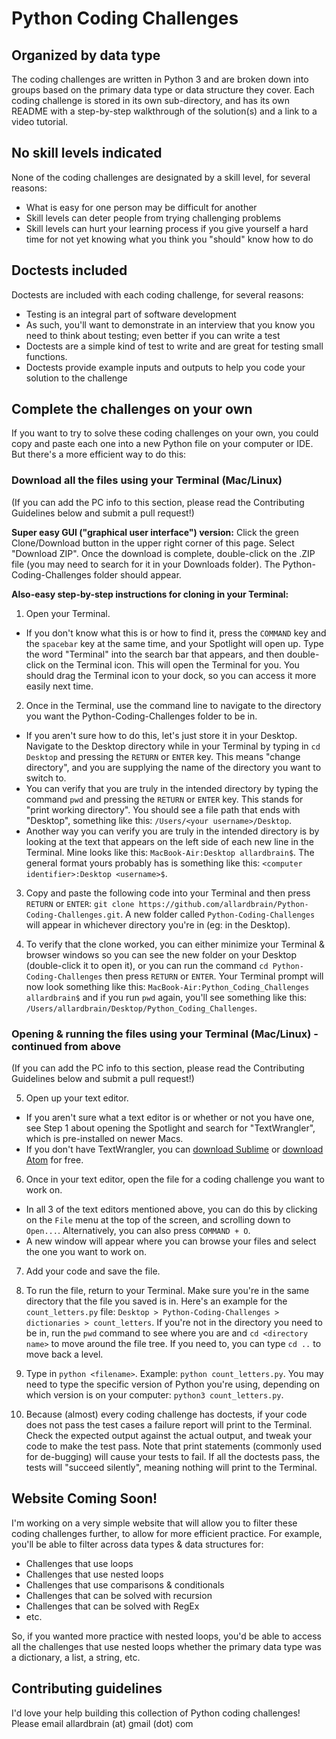 # Python Coding Challenges

## Organized by data type
The coding challenges are written in Python 3 and are broken down into groups based on the primary data type or data structure they cover. Each coding challenge is stored in its own sub-directory, and has its own README with a step-by-step walkthrough of the solution(s) and a link to a video tutorial.

## No skill levels indicated
None of the coding challenges are designated by a skill level, for several reasons:

* What is easy for one person may be difficult for another
* Skill levels can deter people from trying challenging problems
* Skill levels can hurt your learning process if you give yourself a hard time for not yet knowing what you think you "should" know how to do

## Doctests included
Doctests are included with each coding challenge, for several reasons:

* Testing is an integral part of software development
* As such, you'll want to demonstrate in an interview that you know you need to think about testing; even better if you can write a test
* Doctests are a simple kind of test to write and are great for testing small functions.
* Doctests provide example inputs and outputs to help you code your solution to the challenge

## Complete the challenges on your own
If you want to try to solve these coding challenges on your own, you could copy and paste each one into a new Python file on your computer or IDE. But there's a more efficient way to do this:

### Download all the files using your Terminal (Mac/Linux)

(If you can add the PC info to this section, please read the Contributing Guidelines below and submit a pull request!)

**Super easy GUI ("graphical user interface") version:** Click the green Clone/Download button in the upper right corner of this page. Select "Download ZIP". Once the download is complete, double-click on the .ZIP file (you may need to search for it in your Downloads folder). The Python-Coding-Challenges folder should appear.

**Also-easy step-by-step instructions for cloning in your Terminal:**

1. Open your Terminal. 
- If you don't know what this is or how to find it, press the `COMMAND` key and the `spacebar` key at the same time, and your Spotlight will open up. Type the word "Terminal" into the search bar that appears, and then double-click on the Terminal icon. This will open the Terminal for you. You should drag the Terminal icon to your dock, so you can access it more easily next time.

2. Once in the Terminal, use the command line to navigate to the directory you want the Python-Coding-Challenges folder to be in.
- If you aren't sure how to do this, let's just store it in your Desktop. Navigate to the Desktop directory while in your Terminal by typing in `cd Desktop` and pressing the `RETURN` or `ENTER` key. This means "change directory", and you are supplying the name of the directory you want to switch to.
- You can verify that you are truly in the intended directory by typing the command `pwd` and pressing the `RETURN` or `ENTER` key. This stands for "print working directory". You should see a file path that ends with "Desktop", something like this: `/Users/<your username>/Desktop`.
- Another way you can verify you are truly in the intended directory is by looking at the text that appears on the left side of each new line in the Terminal. Mine looks like this: `MacBook-Air:Desktop allardbrain$`. The general format yours probably has is something like this: `<computer identifier>:Desktop <username>$`.

3. Copy and paste the following code into your Terminal and then press `RETURN` or `ENTER`: `git clone https://github.com/allardbrain/Python-Coding-Challenges.git`. A new folder called `Python-Coding-Challenges` will appear in whichever directory you're in (eg: in the Desktop).

4. To verify that the clone worked, you can either minimize your Terminal & browser windows so you can see the new folder on your Desktop (double-click it to open it), or you can run the command `cd Python-Coding-Challenges` then press `RETURN` or `ENTER`. Your Terminal prompt will now look something like this: `MacBook-Air:Python_Coding_Challenges allardbrain$` and if you run `pwd` again, you'll see something like this: `/Users/allardbrain/Desktop/Python_Coding_Challenges`.

### Opening & running the files using your Terminal (Mac/Linux) - continued from above

(If you can add the PC info to this section, please read the Contributing Guidelines below and submit a pull request!)

5. Open up your text editor. 
- If you aren't sure what a text editor is or whether or not you have one, see Step 1 about opening the Spotlight and search for "TextWrangler", which is pre-installed on newer Macs.
- If you don't have TextWrangler, you can [download Sublime](https://www.sublimetext.com/3) or [download Atom](https://atom.io/) for free.

6. Once in your text editor, open the file for a coding challenge you want to work on. 
- In all 3 of the text editors mentioned above, you can do this by clicking on the `File` menu at the top of the screen, and scrolling down to `Open...`. Alternatively, you can also press `COMMAND + O`.
- A new window will appear where you can browse your files and select the one you want to work on.

7. Add your code and save the file.

8. To run the file, return to your Terminal. Make sure you're in the same directory that the file you saved is in. Here's an example for the `count_letters.py` file: `Desktop > Python-Coding-Challenges > dictionaries > count_letters`. If you're not in the directory you need to be in, run the `pwd` command to see where you are and `cd <directory name>` to move around the file tree. If you need to, you can type `cd ..` to move back a level.

9. Type in `python <filename>`. Example: `python count_letters.py`. You may need to type the specific version of Python you're using, depending on which version is on your computer: `python3 count_letters.py`.

10. Because (almost) every coding challenge has doctests, if your code does not pass the test cases a failure report will print to the Terminal. Check the expected output against the actual output, and tweak your code to make the test pass. Note that print statements (commonly used for de-bugging) will cause your tests to fail. If all the doctests pass, the tests will "succeed silently", meaning nothing will print to the Terminal.

## Website Coming Soon!
I'm working on a very simple website that will allow you to filter these coding challenges further, to allow for more efficient practice. For example, you'll be able to filter across data types & data structures for:

* Challenges that use loops
* Challenges that use nested loops
* Challenges that use comparisons & conditionals
* Challenges that can be solved with recursion
* Challenges that can be solved with RegEx
* etc.

So, if you wanted more practice with nested loops, you'd be able to access all the challenges that use nested loops whether the primary data type was a dictionary, a list, a string, etc.

## Contributing guidelines
I'd love your help building this collection of Python coding challenges! Please email allardbrain (at) gmail (dot) com
